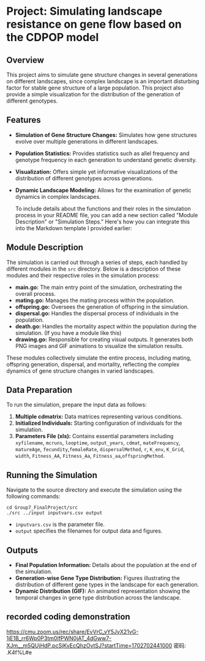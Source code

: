 # Project: Simulating landscape resistance on gene flow based on the CDPOP model

## Overview
 This project aims to simulate gene structure changes in several generations on different landscapes, since complex landscape is an important disturbing factor for stable gene structure of a large population. This project also provide a simple visualization for the distribution of the generation of different genotypes.

## Features
- **Simulation of Gene Structure Changes:** Simulates how gene structures evolve over multiple generations in different landscapes.
- **Population Statistics:** Provides statistics such as allel frequency and genotype frequency in each generation to understand genetic diversity.
- **Visualization:** Offers simple yet informative visualizations of the distribution of different genotypes across generations.
- **Dynamic Landscape Modeling:** Allows for the examination of genetic dynamics in complex landscapes.

  To include details about the functions and their roles in the simulation process in your README file, you can add a new section called "Module Description" or "Simulation Steps." Here's how you can integrate this into the Markdown template I provided earlier:


## Module Description

The simulation is carried out through a series of steps, each handled by different modules in the `src` directory. Below is a description of these modules and their respective roles in the simulation process:

- **main.go:** The main entry point of the simulation, orchestrating the overall process.
- **mating.go:** Manages the mating process within the population.
- **offspring.go:** Oversees the generation of offspring in the simulation.
- **dispersal.go:** Handles the dispersal process of individuals in the population.
- **death.go:** Handles the mortality aspect within the population during the simulation. (If you have a module like this)
- **drawing.go:** Responsible for creating visual outputs. It generates both PNG images and GIF animations to visualize the simulation results.
  
These modules collectively simulate the entire process, including mating, offspring generation, dispersal, and mortality, reflecting the complex dynamics of gene structure changes in varied landscapes.


## Data Preparation
To run the simulation, prepare the input data as follows:

1. **Multiple cdmatrix:** Data matrices representing various conditions.
2. **Initialized Individuals:** Starting configuration of individuals for the simulation.
3. **Parameters File (xls):** Contains essential parameters including `xyfilename`, `mcruns`, `looptime`, `output_years`, `cdmat`, `mateFrequency`, `matureAge`, `fecundity`,`femaleRate`, `dispersalMethod`, `r`, `K_env`, `K_Grid`, `width`, `Fitness_AA`, `Fitness_Aa`, `Fitness_aa`,`offspringMethod`.



## Running the Simulation
Navigate to the source directory and execute the simulation using the following commands:
```
cd Group7_FinalProject/src
./src ../input inputvars.csv output
```
- `inputvars.csv` is the parameter file.
- `output` specifies the filenames for output data and figures.

## Outputs
- **Final Population Information:** Details about the population at the end of the simulation.
- **Generation-wise Gene Type Distribution:** Figures illustrating the distribution of different gene types in the landscape for each generation.
- **Dynamic Distribution (GIF):** An animated representation showing the temporal changes in gene type distribution across the landscape.

## recorded coding demonstration 
https://cmu.zoom.us/rec/share/EvVrC_vY5JyX21vG-1jE1B_rr6Wp0P3tm0IfPWN0jAT_4dGww7-XJm__m5QUjHdP.pcSjKvEcQhzOvtSJ?startTime=1702702441000
密码: .K4f%L#e

